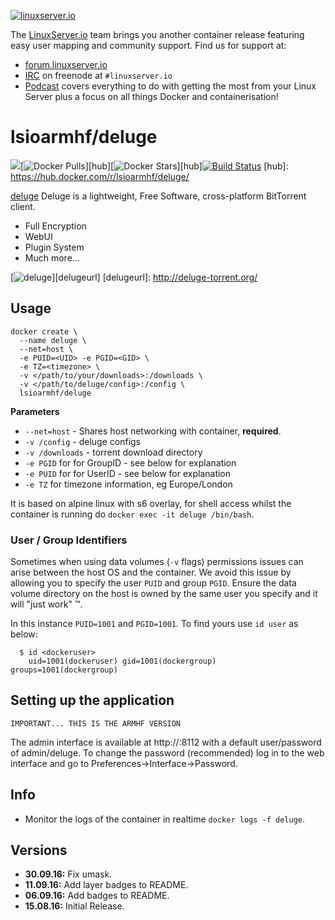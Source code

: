[linuxserverurl]: https://linuxserver.io
[forumurl]: https://forum.linuxserver.io
[ircurl]: https://www.linuxserver.io/index.php/irc/
[podcasturl]: https://www.linuxserver.io/index.php/category/podcast/

[![linuxserver.io](https://www.linuxserver.io/wp-content/uploads/2015/06/linuxserver_medium.png)][linuxserverurl]

The [LinuxServer.io][linuxserverurl] team brings you another container release featuring easy user mapping and community support. Find us for support at:
* [forum.linuxserver.io][forumurl]
* [IRC][ircurl] on freenode at `#linuxserver.io`
* [Podcast][podcasturl] covers everything to do with getting the most from your Linux Server plus a focus on all things Docker and containerisation!

# lsioarmhf/deluge
[![](https://images.microbadger.com/badges/image/lsioarmhf/deluge.svg)](http://microbadger.com/images/lsioarmhf/deluge "Get your own image badge on microbadger.com")[![Docker Pulls](https://img.shields.io/docker/pulls/lsioarmhf/deluge.svg)][hub][![Docker Stars](https://img.shields.io/docker/stars/lsioarmhf/deluge.svg)][hub][![Build Status](http://jenkins.linuxserver.io:8080/buildStatus/icon?job=Dockers/LinuxServer.io-armhf/lsioarmhf-deluge)](http://jenkins.linuxserver.io:8080/job/Dockers/job/LinuxServer.io-armhf/job/lsioarmhf-deluge/)
[hub]: https://hub.docker.com/r/lsioarmhf/deluge/

[deluge](http://deluge-torrent.org/) Deluge is a lightweight, Free Software, cross-platform BitTorrent client.

* Full Encryption
* WebUI
* Plugin System
* Much more...

[![deluge](https://avatars2.githubusercontent.com/u/6733935?v=3&s=200)][delugeurl]
[delugeurl]: http://deluge-torrent.org/

## Usage

```
docker create \
  --name deluge \
  --net=host \
  -e PUID=<UID> -e PGID=<GID> \
  -e TZ=<timezone> \
  -v </path/to/your/downloads>:/downloads \
  -v </path/to/deluge/config>:/config \
  lsioarmhf/deluge
```

**Parameters**

* `--net=host` - Shares host networking with container, **required**.
* `-v /config` - deluge configs
* `-v /downloads` - torrent download directory
* `-e PGID` for for GroupID - see below for explanation
* `-e PUID` for for UserID - see below for explanation
* `-e TZ` for timezone information, eg Europe/London

It is based on alpine linux with s6 overlay, for shell access whilst the container is running do `docker exec -it deluge /bin/bash`.

### User / Group Identifiers

Sometimes when using data volumes (`-v` flags) permissions issues can arise between the host OS and the container. We avoid this issue by allowing you to specify the user `PUID` and group `PGID`. Ensure the data volume directory on the host is owned by the same user you specify and it will "just work" ™.

In this instance `PUID=1001` and `PGID=1001`. To find yours use `id user` as below:

```
  $ id <dockeruser>
    uid=1001(dockeruser) gid=1001(dockergroup) groups=1001(dockergroup)
```

## Setting up the application 
`IMPORTANT... THIS IS THE ARMHF VERSION`

The admin interface is available at http://<ip>:8112 with a default user/password of admin/deluge.
To change the password (recommended) log in to the web interface and go to Preferences->Interface->Password.

## Info

* Monitor the logs of the container in realtime `docker logs -f deluge`.

## Versions

+ **30.09.16:** Fix umask.
+ **11.09.16:** Add layer badges to README.
+ **06.09.16:** Add badges to README.
+ **15.08.16:** Initial Release.
